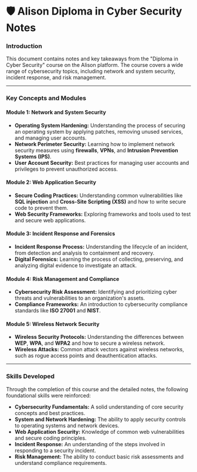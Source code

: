 # 🛡️ Alison Diploma in Cyber Security Notes

### Introduction
This document contains notes and key takeaways from the "Diploma in Cyber Security" course on the Alison platform. The course covers a wide range of cybersecurity topics, including network and system security, incident response, and risk management.

---

### Key Concepts and Modules

#### **Module 1: Network and System Security**
*   **Operating System Hardening:** Understanding the process of securing an operating system by applying patches, removing unused services, and managing user accounts.
*   **Network Perimeter Security:** Learning how to implement network security measures using **firewalls**, **VPNs**, and **Intrusion Prevention Systems (IPS)**.
*   **User Account Security:** Best practices for managing user accounts and privileges to prevent unauthorized access.

#### **Module 2: Web Application Security**
*   **Secure Coding Practices:** Understanding common vulnerabilities like **SQL injection** and **Cross-Site Scripting (XSS)** and how to write secure code to prevent them.
*   **Web Security Frameworks:** Exploring frameworks and tools used to test and secure web applications.

#### **Module 3: Incident Response and Forensics**
*   **Incident Response Process:** Understanding the lifecycle of an incident, from detection and analysis to containment and recovery.
*   **Digital Forensics:** Learning the process of collecting, preserving, and analyzing digital evidence to investigate an attack.

#### **Module 4: Risk Management and Compliance**
*   **Cybersecurity Risk Assessment:** Identifying and prioritizing cyber threats and vulnerabilities to an organization's assets.
*   **Compliance Frameworks:** An introduction to cybersecurity compliance standards like **ISO 27001** and **NIST**.

#### **Module 5: Wireless Network Security**
*   **Wireless Security Protocols:** Understanding the differences between **WEP**, **WPA**, and **WPA2** and how to secure a wireless network.
*   **Wireless Attacks:** Common attack vectors against wireless networks, such as rogue access points and deauthentication attacks.

---

### Skills Developed

Through the completion of this course and the detailed notes, the following foundational skills were reinforced:
*   **Cybersecurity Fundamentals:** A solid understanding of core security concepts and best practices.
*   **System and Network Hardening:** The ability to apply security controls to operating systems and network devices.
*   **Web Application Security:** Knowledge of common web vulnerabilities and secure coding principles.
*   **Incident Response:** An understanding of the steps involved in responding to a security incident.
*   **Risk Management:** The ability to conduct basic risk assessments and understand compliance requirements.
